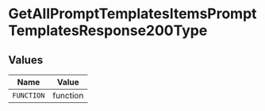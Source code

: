 # GetAllPromptTemplatesItemsPromptTemplatesResponse200Type


## Values

| Name       | Value      |
| ---------- | ---------- |
| `FUNCTION` | function   |
